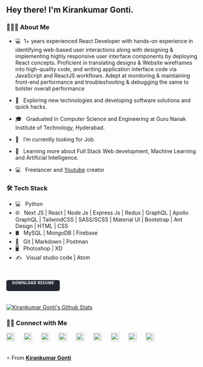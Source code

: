 <!--


- 🔭 I’m currently looking for job ...
- 🌱 I’m currently learning ...
- 👯 I’m looking to collaborate on ...
- 🤔 I’m looking for help with ...
- 💬 Ask me about tech things...
- 📫 How to reach me: just google me ...
- 😄 Pronouns: developer...
- ⚡ Fun fact: ...
-->
<h2> Hey there! I'm Kirankumar Gonti.</h2>

<h3> 👨🏻‍💻 About Me </h3>

- 💻&nbsp; 1+ years experienced React Developer with hands-on experience in identifying web-based user interactions along with designing & implementing highly responsive user interface components by deploying React concepts. Proficient in translating designs & Website wireframes into high-quality code, and writing application interface code via JavaScript and ReactJS workflows. Adept at monitoring & maintaining front-end performance and troubleshooting & debugging the same to bolster overall performance

- 🤔 &nbsp; Exploring new technologies and developing software solutions and quick hacks.
- 🎓 &nbsp; Graduated in Computer Science and Engineering at Guru Nanak Institute of Technology, Hyderabad.
- 🔭 &nbsp; I’m currently looking for Job
- 🌱 &nbsp; Learning more about Full Stack Web development, Machine Learning and Artificial Intelligence.
- 💻 &nbsp; Freelancer and [Youtube](https://youtube.com/kirankumargonti) creator

<h3>🛠 Tech Stack</h3>

- 💻 &nbsp; Python
- 🌐 &nbsp; Next JS | React | Node Js | Express Js | Redux | GraphQL | Apollo GraphQL | TailwindCSS | SASS/SCSS | Material UI | Bootstrap | Ant Design | HTML | CSS
- 🛢 &nbsp; MySQL | MongoDB | Firebase
- 🔧 &nbsp; Git | Markdown | Postman
- 🖥 &nbsp; Photoshop | XD
- ✍️ &nbsp; Visual studio code | Atom

<br/>

<a download="true"  href="https://kirankumargonti.com/static/media/Kirankumar_Gonti__Resume.e7550137.pdf"  style="
text-decoration:none;
 padding: 0px 15px 15px;
 border-radius:5px;
  background: #242831;
  margin: 0 0 20px 0;
  display: inline-block;
  font-weight: bold;
  color: white !important;
  font-size:10px;
  font-family: segoe UI;
  text-transform: uppercase;
  letter-spacing: 0.5px;">
Download Resume
</a>

[![Kirankumar Gonti's Github Stats](https://github-readme-stats.vercel.app/api?username=kirankumargonti&show_icons=true&title_color=fff&icon_color=eeae00&text_color=bed2d4&bg_color=4d0050)](https://github.com/kirankumargonti)

<h3> 🤝🏻 Connect with Me </h3>

<a href="https://kirankumargonti.com"  style="margin-right: 20px; text-decoration:none;">
  <img alt="kirankumar Gonti's" width="22px" src="https://cdn.jsdelivr.net/npm/simple-icons@3.1.0/icons/googlechrome.svg" />
</a>

<a href="https://codepen.io/kirankumargonti"  style="margin-right: 20px; text-decoration:none;">
  <img alt="kirankumar Gonti's" width="22px" src="https://cdn.jsdelivr.net/npm/simple-icons@3.1.0/icons/codepen.svg" />
</a>

<a href="https://www.linkedin.com/in/kirankumar-gonti-813870137/"  style="margin-right: 20px; text-decoration:none;">
  <img alt="kirankumar Gonti's" width="22px" src="https://cdn.jsdelivr.net/npm/simple-icons@v3/icons/linkedin.svg" />
</a>
<a href="https://github.com/kirankumargonti"  style="margin-right: 20px; text-decoration:none;">
  <img alt="kirankumar Gonti's Github" width="22px" src="https://cdn.jsdelivr.net/npm/simple-icons@v3/icons/github.svg" />
</a>
<a href="https://www.hackerrank.com/kirankumar225rk" style="margin-right: 20px; text-decoration:none;">
  <img alt="kirankumar Gonti's Hackerrank" width="22px" src="https://cdn.jsdelivr.net/npm/simple-icons@v3/icons/hackerrank.svg" />
</a>
<a href="https://www.facebook.com/kmunna2/"  style="margin-right: 20px; text-decoration:none;">
  <img alt="kirankumar Gonti's" width="22px" src="https://cdn.jsdelivr.net/npm/simple-icons@3.1.0/icons/facebook.svg" />
</a>
<a href="https://www.instagram.com/kirankumar_gonti57"  style="margin-right: 20px; text-decoration: none;">
  <img alt="kirankumar Gonti's" width="22px" src="https://cdn.jsdelivr.net/npm/simple-icons@3.1.0/icons/instagram.svg" />
</a>

<a href="https://www.youtube.com/c/kirankumargonti"  style="margin-right: 20px; text-decoration: none;">
  <img alt="kirankumar Gonti's Youtube" width="22px" src="https://cdn.jsdelivr.net/npm/simple-icons@3.1.0/icons/youtube.svg" />
</a>

<a href="https://twitter.com/gontikirankumar/" style="margin-right: 20px; text-decoration: none;">
  <img alt="kirankumar Gonti's" width="22px" src="https://cdn.jsdelivr.net/npm/simple-icons@v3/icons/twitter.svg" />
</a>

<br />
<br />

⭐️ From **[Kirankumar Gonti](https://github.com/kirankumargonti)**
